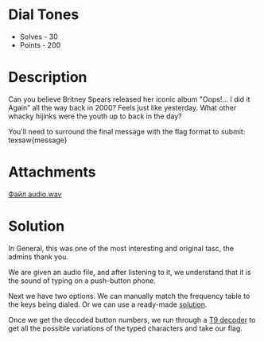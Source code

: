 # Dial Tones
- Solves - 30
- Points - 200
#
# Description
Can you believe Britney Spears released her iconic album "Oops!... I did it Again" all the way back in 2000? Feels just like yesterday. What other whacky hijinks were the youth up to back in the day?

You'll need to surround the final message with the flag format to submit: texsaw{message}

# Attachments
[Файл audio.wav](./sources/audio.wav)
# Solution
In General, this was one of the most interesting and original tasc, the admins thank you.

We are given an audio file, and after listening to it, we understand that it is the sound of typing on a push-button phone.

Next we have two options. We can manually match the frequency table to the keys being dialed. Or we can use a ready-made [solution](https://github.com/ribt/dtmf-decoder). 

Once we get the decoded button numbers, we run through a [T9 decoder](https://www.dcode.fr/t9-cipher) to get all the possible variations of the typed characters and take our flag.
